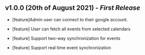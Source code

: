 ## **v1.0.0 (20th of August 2021)** - *First Release*

*  [feature]Admin user can connect to their google account.

* [feature] User can fetch all events from selected calendars

* [feature] Support two-way synchronization for events

* [feature] Support real time event synchronization